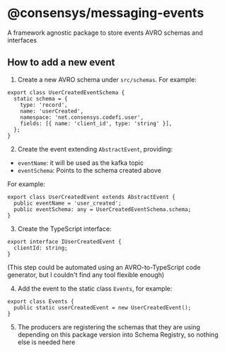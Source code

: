 # @consensys/messaging-events

A framework agnostic package to store events AVRO schemas and interfaces

## How to add a new event

1. Create a new AVRO schema under `src/schemas`. For example:

```
export class UserCreatedEventSchema {
  static schema = {
    type: 'record',
    name: 'userCreated',
    namespace: 'net.consensys.codefi.user',
    fields: [{ name: 'client_id', type: 'string' }],
  };
}
```

2. Create the event extending `AbstractEvent`, providing:

* `eventName`: it will be used as the kafka topic
* `eventSchema`: Points to the schema created above

For example:

```
export class UserCreatedEvent extends AbstractEvent {
  public eventName = 'user_created';
  public eventSchema: any = UserCreatedEventSchema.schema;
}
```

3. Create the TypeScript interface:


```
export interface IUserCreatedEvent {
  clientId: string;
}
```

(This step could be automated using an AVRO-to-TypeScript code generator, but I couldn't find any tool flexible enough)

4. Add the event to the static class `Events`, for example:

```
export class Events {
  public static userCreatedEvent = new UserCreatedEvent();
}
```

5. The producers are registering the schemas that they are using depending on this package version into Schema Registry, so nothing else is needed here
